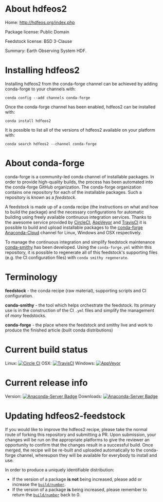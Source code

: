 About hdfeos2
=============

Home: http://hdfeos.org/index.php

Package license: Public Domain

Feedstock license: BSD 3-Clause

Summary: Earth Observing System HDF.



Installing hdfeos2
==================

Installing hdfeos2 from the conda-forge channel can be achieved by adding conda-forge to your channels with:

```
conda config --add channels conda-forge
```

Once the conda-forge channel has been enabled, hdfeos2 can be installed with:

```
conda install hdfeos2
```

It is possible to list all of the versions of hdfeos2 available on your platform with:

```
conda search hdfeos2 --channel conda-forge
```


About conda-forge
=================

conda-forge is a community-led conda channel of installable packages.
In order to provide high-quality builds, the process has been automated into the
conda-forge GitHub organization. The conda-forge organization contains one repository
for each of the installable packages. Such a repository is known as a *feedstock*.

A feedstock is made up of a conda recipe (the instructions on what and how to build
the package) and the necessary configurations for automatic building using freely
available continuous integration services. Thanks to the awesome service provided by
[CircleCI](https://circleci.com/), [AppVeyor](http://www.appveyor.com/)
and [TravisCI](https://travis-ci.org/) it is possible to build and upload installable
packages to the [conda-forge](https://anaconda.org/conda-forge)
[Anaconda-Cloud](http://docs.anaconda.org/) channel for Linux, Windows and OSX respectively.

To manage the continuous integration and simplify feedstock maintenance
[conda-smithy](http://github.com/conda-forge/conda-smithy) has been developed.
Using the ``conda-forge.yml`` within this repository, it is possible to regenerate all of
this feedstock's supporting files (e.g. the CI configuration files) with ``conda smithy regenerate``.


Terminology
===========

**feedstock** - the conda recipe (raw material), supporting scripts and CI configuration.

**conda-smithy** - the tool which helps orchestrate the feedstock.
                   Its primary use is in the construction of the CI ``.yml`` files
                   and simplify the management of *many* feedstocks.

**conda-forge** - the place where the feedstock and smithy live and work to
                  produce the finished article (built conda distributions)

Current build status
====================

Linux: [![Circle CI](https://circleci.com/gh/conda-forge/hdfeos2-feedstock.svg?style=svg)](https://circleci.com/gh/conda-forge/hdfeos2-feedstock)
OSX: [![TravisCI](https://travis-ci.org/conda-forge/hdfeos2-feedstock.svg?branch=master)](https://travis-ci.org/conda-forge/hdfeos2-feedstock)
Windows: [![AppVeyor](https://ci.appveyor.com/api/projects/status/github/conda-forge/hdfeos2-feedstock?svg=True)](https://ci.appveyor.com/project/conda-forge/hdfeos2-feedstock/branch/master)

Current release info
====================
Version: [![Anaconda-Server Badge](https://anaconda.org/conda-forge/hdfeos2/badges/version.svg)](https://anaconda.org/conda-forge/hdfeos2)
Downloads: [![Anaconda-Server Badge](https://anaconda.org/conda-forge/hdfeos2/badges/downloads.svg)](https://anaconda.org/conda-forge/hdfeos2)


Updating hdfeos2-feedstock
==========================

If you would like to improve the hdfeos2 recipe, please take the normal
route of forking this repository and submitting a PR. Upon submission, your changes will
be run on the appropriate platforms to give the reviewer an opportunity to confirm that the
changes result in a successful build. Once merged, the recipe will be re-built and uploaded
automatically to the conda-forge channel, whereupon they will be available for everybody to
install and use.

In order to produce a uniquely identifiable distribution:
 * If the version of a package **is not** being increased, please add or increase
   the [``build/number``](http://conda.pydata.org/docs/building/meta-yaml.html#build-number-and-string).
 * If the version of a package **is** being increased, please remember to return
   the [``build/number``](http://conda.pydata.org/docs/building/meta-yaml.html#build-number-and-string)
   back to 0.
